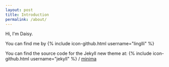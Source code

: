 ```yaml
---
layout: post
title: Introduction
permalink: /about/
---
```

Hi, I'm Daisy.

You can find me by
{% include icon-github.html username="linglli" %}

You can find the source code for the Jekyll new theme at:
{% include icon-github.html username="jekyll" %} /
[minima](https://github.com/jekyll/minima)
